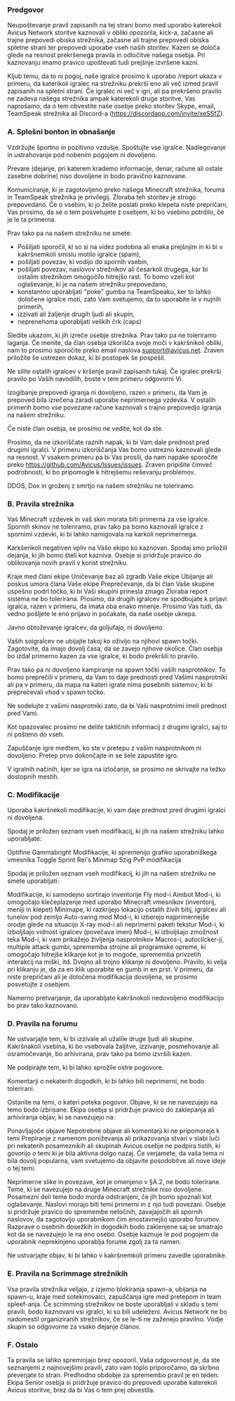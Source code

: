 ### Predgovor

Neupoštevanje pravil zapisanih na tej strani bomo med uporabo katerekoli Avicus Network storitve kaznovali v obliki opozorila, kick-a, začasne ali trajne prepovedi obiska strežnika, začasne ali trajne prepovedi obiska spletne strani ter prepovedi uporabe vseh naših storitev. Kazen se določa glede na resnost prekršenega pravila in odločitve našega osebja. Pri kaznovanju imamo pravico upoštevati tudi prejšnje izvršene kazni.

Kljub temu, da to ni pogoj, naše igralce prosimo k uporabo /report ukaza v primeru, da katerikoli igralec na strežniku prekrši eno ali več izmed pravil zapisanih na spletni strani. Če igralec ni več v igri, ali pa prekršeno pravilo ne zadeva našega strežnika ampak katerekoli druge storitve, Vas naprošamo, da o tem obvestite naše osebje preko storitev Skype, email, TeamSpeak strežnika ali Discord-a (https://discordapp.com/invite/xeSSfZ).

### A. Splošni bonton in obnašanje

Vzdržujte športno in pozitivno vzdušje. Spoštujte vse igralce. Nadlegovanje in ustrahovanje pod nobenim pogojem ni dovoljeno.

Prevare (dejanje, pri katerem krademo informacije, denar, račune ali ostale zasebne dobrine) niso dovoljene in bodo pravično kaznovane.

Komuniciranje, ki je zagotovljeno preko našega Minecraft strežnika, foruma in TeamSpeak strežnika je privilegij. Zloraba teh storitev je strogo prepovedano. Če o vsebini, ki jo želite poslati preko klepeta niste prepričani, Vas prosimo, da se o tem posvetujete z osebjem, ki bo vsebino potrdilo, če je le ta primerna.

Prav tako pa na našem strežniku ne smete:
 - Pošiljati sporočil, ki so si na videz podobna ali enaka prejšnjim in ki bi v kakršnemkoli smislu motilo igralce (spam),
 - pošiljati povezav, ki vodijo do spornih vsebin,
 - pošiljati povezav, naslovov strežnikov ali česarkoli drugega, kar bi ostalim strežnikom omogočilo hitrejšo rast. To bomo vzeli kot oglaševanje, ki je na našem strežniku prepovedano,
 - konstantno uporabljati "poke" gumba na TeamSpeaku, ker to lahko določene igralce moti, zato Vam svetujemo, da to uporabite le v nujnih primerih,
 - izzivati ali žaljenje drugih ljudi ali skupin,
 - neprenehoma uporabljati velikih črk (caps)
 
 Sledite ukazom, ki jih izreče osebje strežnika. Prav tako pa ne toleriramo laganja. Če menite, da član osebja izkorišča svoje moči v kakršnikoli obliki, nam to prosimo sporočite preko email naslova support@avicus.net. Zraven priložite še ustrezen dokaz, ki bi postopek še pospešil.
 
 Ne silite ostalih igralcev v kršenje pravil zapisanih tukaj. Če igralec prekrši pravilo po Vaših navodilih, boste v tem primeru odgovorni Vi.
 
 Izogibanje prepovedi igranja ni dovoljeno, razen v primeru, da Vam je prepoved bila izrečena zaradi uporabe neprimernega vzdevka. V ostalih primerih bomo vse povezane račune kaznovali s trajno prepovedjo igranja na našem strežniku.
 
 Če niste član osebja, se prosimo ne vedite, kot da ste.
 
 Prosimo, da ne izkoriščate raznih napak, ki bi Vam dale prednost pred drugimi igralci. V primeru izkoriščanja Vas bomo ustrezno kaznovali glede na resnost. V vsakem primeru pa bi Vas prosili, da nam napake sporočite preko https://github.com/Avicus/Issues/issues. Zraven pripišite čimveč podrobnosti, ki bo pripomogle k hitrejšemu reševanju problemov.

DDOS, Dox in groženj z smrtjo na našem strežniku ne toleriramo.

### B. Pravila strežnika

Vaš Minecraft vzdevek in vaš skin morata biti primerna za vse igralce. Spornih skinov ne toleriramo, prav tako pa bomo kaznovali igralce z spornimi vzdevki, ki bi lahko namigovala na karkoli neprimernega.

Karkšenkoli negativen vpliv na Vašo ekipo ko kaznovan. Spodaj smo priložili dejanja, ki jih bomo šteli kot kazniva. Osebje si pridržuje pravico do oblikovanja novih pravil v korist strežniku.

Kraje med člani ekipe
Uničevanje baz ali zgradb Vaše ekipe
Ubijanje ali poskus umora člana Vaše ekipe
Preprečevanje, da bi član Vaše skupine uspešno podrl točko, ki bi Vaši skupini prinesla zmago
Zloraba report sistema ne bo tolerirana. Prosimo, da drugih igralcev ne spodbujate k prijavi igralca, razen v primeru, da imata oba enako mnenje. Prosimo Vas tudi, da vedno pošljete le eno prijavo in počakate, da naše osebje ukrepa.

Javno obtoževanje igralcev, da goljufajo, ni dovoljeno.

Vaših soigralcev ne ubijajte takoj ko oživijo na njihovi spawn točki. Zagotovite, da imajo dovolj časa, da se zavejo njihove okolice. Član osebja bo izdal primerno kazen za vse igralce, ki bodo prekršili to pravilo.

Prav tako pa ni dovoljeno kampiranje na spawn točki vaših nasprotnikov. To bomo preprečili v primeru, da Vam to daje prednosti pred Vašimi nasprotniki ali pa v primeru, da mapa na kateri igrate nima posebnih sistemov, ki bi preprečevali vhod v spawn točko.

Ne sodelujte z vašimi nasprotniki zato, da bi Vaši nasprotnimi imeli prednost pred Vami.

Kot opazovalec prosimo ne delite taktičnih informacij z drugimi igralci, saj to ni pošteno do vseh.

Zapuščanje igre medtem, ko ste v pretepu z vašim nasprotnikom ni dovoljeno. Pretep prvo dokončajte in se šele zapustite igro.

V igralnih načinih, kjer se igra na izločanje, se prosimo ne skrivajte na težko dostopnih mestih.

### C. Modifikacije

Uporaba kakršnekoli modifikacije, ki vam daje prednost pred drugimi igralci ni dovoljena.

Spodaj je priložen seznam vseh modifikacij, ki jih na našem strežniku lahko uporabljate:

Optifine
Gammabright
Modifikacije, ki spremenijo grafiko uporabniškega vmesnika
Toggle Sprint
Rei's Minimap
5zig PvP modifikacija

Spodaj je priložen seznam vseh modifikacij, ki jih na našem strežniku ne smete uporabljati:

Modifikacije, ki samodejno sortirajo inventorije
Fly mod-i
Aimbot
Mod-i, ki omogočajo klečeplazenje med uporabo Minecraft vmesnikov (inventorij, meniji in klepet)
Minimape, ki razkrijejo lokacijo ostalih živih bitij, igralcev ali tunelov pod zemljo
Auto-swing mod
Mod-i, ki izberejo najprimernejše orodje glede na situacijo
X-ray mod-i ali neprimerni paketi tekstur
Mod-i, ki izboljšajo vidnost igralcev (povečava imen)
Mod-i, ki izboljšajo zmožnost teka
Mod-i, ki vam prikažejo življenja nasprotnikov
Macros-i, autoclicker-ji, multiple attack gumbi, sprememba strojne ali programske opreme, ki omogočajo hitrejše klikanje kot je to mogoče, sprememba privzetih interakcij na miški, itd. Dvojno ali trojno klikanje ni dovoljeno. Pravilo, ki velja pri klikanju je, da za en klik uporabite en gumb in en prst.
V primeru, da niste prepričani ali je določena modifikacija dovoljena, se prosimo posvetujte z osebjem.

Namerno pretvarjanje, da uporabljate kakršnokoli nedovoljeno modifikacijo bo prav tako kaznovano.

### D. Pravila na forumu

Ne ustvarjajte tem, ki bi izzivale ali užalile druge ljudi ali skupine. Kakršnakoli vsebina, ki bo vsebovala žaljitve, izzivanje, posmehovanje ali osramočevanje, bo arhivirana, prav tako pa bomo izvršili kazen.

Ne podpirajte tem, ki bi lahko sprožile ostre pogovore.

Komentarji o nekaterih dogodkih, ki bi lahko bili neprimerni, ne bodo tolerirani.

Ostanite na temi, o kateri poteka pogovor. Objave, ki se ne navezujejo na temo bodo izbrisane. Ekipa osebja si pridržuje pravico do zaklepanja ali arhiviranja objav, ki se navezujejo na:


Ponavljajoče objave
Nepotrebne objave ali komentarji ki ne pripomorejo k temi
Prepiranje z namenom poniževanja ali prikazovanja stvari v slabi luči pri nekaterih posameznikih ali skupinah
Avicus osebje ne podpira tistih, ki govorijo o temi ki je bila aktivna dolgo nazaj. Če verjamete, da vaša tema ni bila dovolj popularna, vam svetujemo da objavite posodobitve ali nove ideje o tej temi. 

Neprimerne slike in povezave, kot je omenjeno v §A.2, ne bodo tolerirane.
Teme, ki se navezujejo na druge Minecraft strežnike niso dovoljene. Posamezni deli teme bodo morda odstranjeni, če jih bomo spoznali kot oglaševanje. 
Naslovi morajo biti temi primerni in z njo tudi povezani. Osebje si pridržuje pravico do spremembe netočnih, zavajajočih ali spornih naslovov, da zagotovijo uporabnikom čim enostavnejšo uporabo forumov.
Razprave o osebnih dosežkih in dogodkih bodo zaklenjene saj se smatrajo kot da se navezujejo le na eno osebo. Osebje kaznuje le pod pogojem da uporabnik neprekinjeno uporablja forume zgolj za ta namen.

Ne ustvarjajte objav, ki bi lahko v kakršnemkoli primeru zavedle uporabnike.

### E. Pravila na Scrimmage strežnikih

Vsa pravila strežnika veljajo, z izjemo blokiranja spawn-a, ubijanja na spawn-u, kraje med sotekmovalci, zapuščanja igre med pretepom in team spleef-anja.
Če scrimming strežnikov ne boste uporabljali v skladu s temi pravili, bodo kaznovani vsi igralci, ki so bili udeleženi.
Avicus Network ne bo nadomestil organiziranih strežnikov, če se le-ti ne zaženejo pravilno.
Vodje skupin so odgovorne za vsako dejanje članov. 

### F. Ostalo

Ta pravila se lahko spreminjajo brez opozoril. Vaša odgovornost je, da ste seznanjemi z najnovejšimi pravili, zato vam toplo priporočamo, da skrbno preverjate to stran.
Predhodno obdobje za spremembo pravil je en teden.
Ekipa Senior osebja si pridržuje pravico do prepovedi uporabe katerekoli Avicus storitve, brez da bi Vas o tem prej obvestila.
